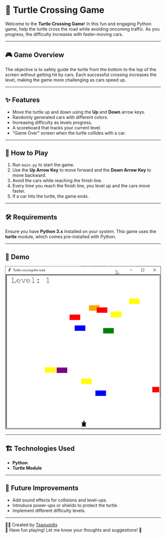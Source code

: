 # 🐢 Turtle Crossing Game

Welcome to the **Turtle Crossing Game**! In this fun and engaging Python game, help the turtle cross the road while avoiding oncoming traffic. As you progress, the difficulty increases with faster-moving cars.

---

## 🎮 Game Overview

The objective is to safely guide the turtle from the bottom to the top of the screen without getting hit by cars. Each successful crossing increases the level, making the game more challenging as cars speed up.

---

## ✨ Features

- Move the turtle up and down using the **Up** and **Down** arrow keys.
- Randomly generated cars with different colors.
- Increasing difficulty as levels progress.
- A scoreboard that tracks your current level.
- "Game Over" screen when the turtle collides with a car.

---

## 🚀 How to Play

1. Run `main.py` to start the game.
2. Use the **Up Arrow Key** to move forward and the **Down Arrow Key** to move backward.
3. Avoid the cars while reaching the finish line.
4. Every time you reach the finish line, you level up and the cars move faster.
5. If a car hits the turtle, the game ends.

---

## 🛠️ Requirements

Ensure you have **Python 3.x** installed on your system. This game uses the **turtle** module, which comes pre-installed with Python.

---

## 🎥 Demo

![Gameplay Demo](demo.gif)

---

## 🏗️ Technologies Used

- **Python**
- **Turtle Module**

---

## 🔮 Future Improvements

- Add sound effects for collisions and level-ups.
- Introduce power-ups or shields to protect the turtle.
- Implement different difficulty levels.

---

👨‍💻 Created by [Tsaousidis](https://github.com/Tsaousidis)  
🎉 Have fun playing! Let me know your thoughts and suggestions! 🎉

